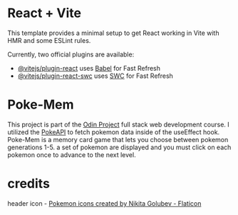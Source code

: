# React + Vite

This template provides a minimal setup to get React working in Vite with HMR and some ESLint rules.

Currently, two official plugins are available:

- [@vitejs/plugin-react](https://github.com/vitejs/vite-plugin-react/blob/main/packages/plugin-react/README.md) uses [Babel](https://babeljs.io/) for Fast Refresh
- [@vitejs/plugin-react-swc](https://github.com/vitejs/vite-plugin-react-swc) uses [SWC](https://swc.rs/) for Fast Refresh

# Poke-Mem
This project is part of the [Odin Project](https://www.theodinproject.com/) full stack web development course. I utilized the [PokeAPI](https://pokeapi.co/) to fetch pokemon data inside of the useEffect hook.
Poke-Mem is a memory card game that lets you choose between pokemon generations 1-5. a set of pokemon are displayed and you must click on each pokemon once to advance to the next level.

# credits

header icon - <a href="https://www.flaticon.com/free-icons/pokemon" title="pokemon icons">Pokemon icons created by Nikita Golubev - Flaticon</a>
